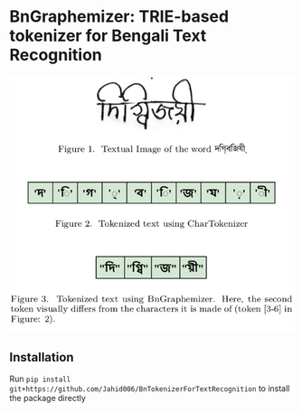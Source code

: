 # BnGraphemizer: TRIE-based tokenizer for Bengali Text Recognition

![How BnGraphemizer Works](resource/BnGraphemizer.png)


## Installation

Run
`
pip install git+https://github.com/Jahid006/BnTokenizerForTextRecognition
` to install the package directly
